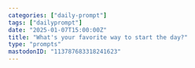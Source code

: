 ```yaml
---
categories: ["daily-prompt"]
tags: ["dailyprompt"]
date: "2025-01-07T15:00:00Z"
title: "What's your favorite way to start the day?"
type: "prompts"
mastodonID: "113787683318241623"
---
```


